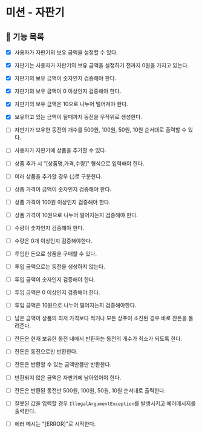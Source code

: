 # 미션 - 자판기

## 🎯 기능 목록

- [x] 사용자가 자판기의 보유 금액을 설정할 수 있다.
- [x] 자판기는 사용자가 자판기의 보유 금액을 설정하기 전까지 0원을 가지고 있는다.
- [x] 자판기의 보유 금액이 숫자인지 검증해야 한다.
- [x] 자판기의 보유 금액이 0 이상인지 검증해야 한다.
- [x] 자판기의 보유 금액은 10으로 나누어 떨어져야 한다.
- [x] 보유하고 있는 금액이 될때까지 동전을 무작위로 생성한다.

- [ ] 자판기가 보유한 동전의 개수를 500원, 100원, 50원, 10원 순서대로 출력할 수 있다.

- [ ] 사용자가 자판기에 상품을 추가할 수 있다.
- [ ] 상품 추가 시 "[상품명,가격,수량]" 형식으로 입력해야 한다.
- [ ] 여러 상품을 추가할 경우 (;)로 구분한다.
- [ ] 상품 가격이 금액이 숫자인지 검증해야 한다.
- [ ] 상품 가격이 100원 이상인지 검증해야 한다.
- [ ] 상품 가격이 10원으로 나누어 떨어지는지 검증해야 한다.
- [ ] 수량이 숫자인지 검증해야 한다.
- [ ] 수량은 0개 이상인지 검증해야한다.

- [ ] 투입한 돈으로 상품을 구매할 수 있다.
- [ ] 투입 금액으로는 동전을 생성하지 않는다.
- [ ] 투입 금액이 숫자인지 검증해야 한다.
- [ ] 투입 금액은 0 이상인지 검증해야 한다.
- [ ] 투입 금액은 10원으로 나누어 떨어지는지 검증해야한다.

- [ ] 남은 금액이 상품의 최저 가격보다 적거나 모든 상푸이 소진된 경우 바로 잔돈을 돌려준다.
- [ ] 잔돈은 현재 보유한 동전 내에서 반환하는 동전의 개수가 최소가 되도록 한다.
- [ ] 잔돈은 동전으로만 반환한다.
- [ ] 잔돈은 반환할 수 있는 금액만큼만 반환한다.
- [ ] 반환되지 않은 금액은 자판기에 남아있어야 한다.
- [ ] 잔돈은 반환된 동전만 500원, 100원, 50원, 10원 순서대로 출력한다.

- [ ] 잘못된 값을 입력할 경우 `IllegalArgumentException`를 발생시키고 에러메시지를 출력한다.
- [ ] 에러 메시는 "[ERROR]"로 시작한다.
